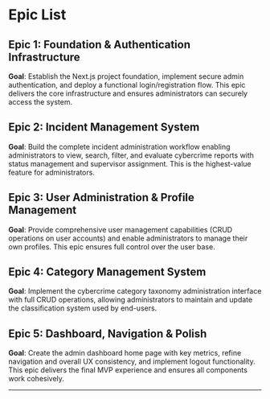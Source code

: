 # Epic List

## Epic 1: Foundation & Authentication Infrastructure
**Goal**: Establish the Next.js project foundation, implement secure admin authentication, and deploy a functional login/registration flow. This epic delivers the core infrastructure and ensures administrators can securely access the system.

## Epic 2: Incident Management System
**Goal**: Build the complete incident administration workflow enabling administrators to view, search, filter, and evaluate cybercrime reports with status management and supervisor assignment. This is the highest-value feature for administrators.

## Epic 3: User Administration & Profile Management
**Goal**: Provide comprehensive user management capabilities (CRUD operations on user accounts) and enable administrators to manage their own profiles. This epic ensures full control over the user base.

## Epic 4: Category Management System
**Goal**: Implement the cybercrime category taxonomy administration interface with full CRUD operations, allowing administrators to maintain and update the classification system used by end-users.

## Epic 5: Dashboard, Navigation & Polish
**Goal**: Create the admin dashboard home page with key metrics, refine navigation and overall UX consistency, and implement logout functionality. This epic delivers the final MVP experience and ensures all components work cohesively.

---
